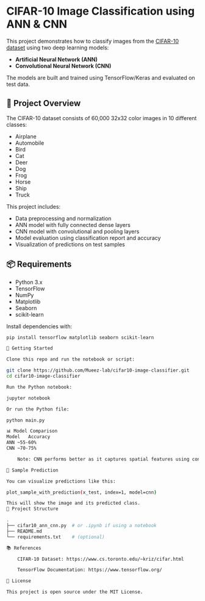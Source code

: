 # CIFAR-10 Image Classification using ANN & CNN

This project demonstrates how to classify images from the [CIFAR-10 dataset](https://www.cs.toronto.edu/~kriz/cifar.html) using two deep learning models:
- **Artificial Neural Network (ANN)**
- **Convolutional Neural Network (CNN)**

The models are built and trained using TensorFlow/Keras and evaluated on test data.

## 🧠 Project Overview

The CIFAR-10 dataset consists of 60,000 32x32 color images in 10 different classes:
- Airplane
- Automobile
- Bird
- Cat
- Deer
- Dog
- Frog
- Horse
- Ship
- Truck

This project includes:
- Data preprocessing and normalization
- ANN model with fully connected dense layers
- CNN model with convolutional and pooling layers
- Model evaluation using classification report and accuracy
- Visualization of predictions on test samples

## 📦 Requirements

- Python 3.x
- TensorFlow
- NumPy
- Matplotlib
- Seaborn
- scikit-learn

Install dependencies with:
```bash
pip install tensorflow matplotlib seaborn scikit-learn

🚀 Getting Started

Clone this repo and run the notebook or script:

git clone https://github.com/Mueez-lab/cifar10-image-classifier.git
cd cifar10-image-classifier

Run the Python notebook:

jupyter notebook

Or run the Python file:

python main.py

📊 Model Comparison
Model	Accuracy
ANN	~55-60%
CNN	~70-75%

    Note: CNN performs better as it captures spatial features using convolutional layers.

📸 Sample Prediction

You can visualize predictions like this:

plot_sample_with_prediction(x_test, index=1, model=cnn)

This will show the image and its predicted class.
📁 Project Structure

.
├── cifar10_ann_cnn.py  # or .ipynb if using a notebook
├── README.md
└── requirements.txt    # (optional)

📚 References

    CIFAR-10 Dataset: https://www.cs.toronto.edu/~kriz/cifar.html

    TensorFlow Documentation: https://www.tensorflow.org/

📝 License

This project is open source under the MIT License.
